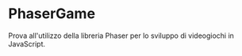 # PhaserGame
Prova all'utilizzo della libreria Phaser per lo sviluppo di videogiochi in JavaScript.

